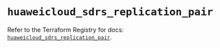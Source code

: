 # `huaweicloud_sdrs_replication_pair`

Refer to the Terraform Registry for docs: [`huaweicloud_sdrs_replication_pair`](https://registry.terraform.io/providers/huaweicloud/huaweicloud/1.71.1/docs/resources/sdrs_replication_pair).
